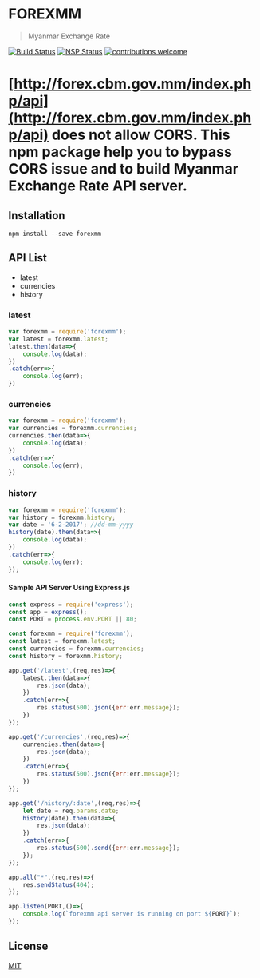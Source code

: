 # FOREXMM
> Myanmar Exchange Rate

[![Build Status][travis]][travis-url]
[![NSP Status][nsp]][nsp-url]
[![contributions welcome][contri]][contri-url]

[http://forex.cbm.gov.mm/index.php/api](http://forex.cbm.gov.mm/index.php/api) does not allow CORS.
This npm package help you to bypass CORS issue and to build Myanmar Exchange Rate API server.
===

## Installation
```
npm install --save forexmm
```

## API List
- latest
- currencies
- history

### latest
```javascript
var forexmm = require('forexmm');
var latest = forexmm.latest;
latest.then(data=>{
	console.log(data);
})
.catch(err=>{
	console.log(err);
})
```

### currencies
```javascript
var forexmm = require('forexmm');
var currencies = forexmm.currencies;
currencies.then(data=>{
	console.log(data);
})
.catch(err=>{
	console.log(err);
})
```

### history
```javascript
var forexmm = require('forexmm');
var history = forexmm.history;
var date = '6-2-2017'; //dd-mm-yyyy
history(date).then(data=>{
	console.log(data);
})
.catch(err=>{
	console.log(err);
});
```

#### Sample API Server Using Express.js
```javascript
const express = require('express');
const app = express();
const PORT = process.env.PORT || 80;

const forexmm = require('forexmm');
const latest = forexmm.latest;
const currencies = forexmm.currencies;
const history = forexmm.history;

app.get('/latest',(req,res)=>{
	latest.then(data=>{
		res.json(data);
	})
	.catch(err=>{
		res.status(500).json({err:err.message});
	})
});

app.get('/currencies',(req,res)=>{
	currencies.then(data=>{
		res.json(data);
	})
	.catch(err=>{
		res.status(500).json({err:err.message});
	})
});

app.get('/history/:date',(req,res)=>{
	let date = req.params.date;
	history(date).then(data=>{
		res.json(data);
	})
	.catch(err=>{
		res.status(500).send({err:err.message});
	});
});

app.all("*",(req,res)=>{
	res.sendStatus(404);
});

app.listen(PORT,()=>{
	console.log(`forexmm api server is running on port ${PORT}`);
});
```

## License
[MIT](./lICENSE)

[contri]: https://img.shields.io/badge/contributions-welcome-brightgreen.svg?style=flat
[contri-url]: https://github.com/AungMyoKyaw/forexmm/issues
[nsp]: https://nodesecurity.io/orgs/aung-myo-kyaw/projects/33eab043-23a0-4fff-a650-57066c299938/badge
[nsp-url]: https://nodesecurity.io/orgs/aung-myo-kyaw/projects/33eab043-23a0-4fff-a650-57066c299938
[travis]: https://travis-ci.org/AungMyoKyaw/forexmm.svg?branch=master
[travis-url]: https://travis-ci.org/AungMyoKyaw/forexmm
